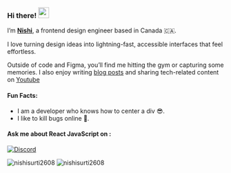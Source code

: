 
### Hi there! <img src="https://emojis.slackmojis.com/emojis/images/1536351075/4594/blob-wave.gif" width="25"/>

I’m [**Nishi**](https://nishisurti.netlify.app/), a frontend design engineer based in Canada 🇨🇦.


I love turning design ideas into lightning-fast, accessible interfaces that feel effortless.

Outside of code and Figma, you’ll find me hitting the gym or capturing some memories. I also enjoy writing [blog posts](https://nishi-can-code.hashnode.dev/) and sharing tech-related content on [Youtube](https://www.youtube.com/@surtinishi)

#### Fun Facts:

* I am a developer who knows how to center a div 😎.
* I like to kill bugs online 🐞.

#### Ask me about **React** **JavaScript** on : 

[![Discord](https://img.shields.io/badge/discord-alfred-5865F2?logo=discord&logoColor=white)](https://discord.com/users/nishisurti)

<img  src="https://github-readme-stats.vercel.app/api/top-langs?username=nishisurti2608&show_icons=true&locale=en&layout=compact" alt="nishisurti2608" />

<img  src="https://github-readme-streak-stats.herokuapp.com/?user=nishisurti2608&" alt="nishisurti2608" />
